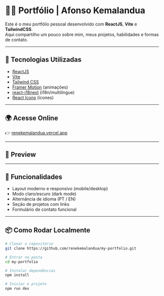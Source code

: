 # 🧑‍💻 Portfólio | Afonso Kemalandua

Este é o meu portfólio pessoal desenvolvido com **ReactJS**, **Vite** e **TailwindCSS**.  
Aqui compartilho um pouco sobre mim, meus projetos, habilidades e formas de contato.

---

## 🚀 Tecnologias Utilizadas

- [ReactJS](https://reactjs.org/)
- [Vite](https://vitejs.dev/)
- [Tailwind CSS](https://tailwindcss.com/)
- [Framer Motion](https://www.framer.com/motion/) (animações)
- [react-i18next](https://react.i18next.com/) (i18n/multilíngue)
- [React Icons](https://react-icons.github.io/react-icons/) (ícones)

---

## 🌍 Acesse Online

👉 [renekemalandua.vercel.app](https://afonsokemalandua-portfolio.vercel.app/)

---

## 📸 Preview

<!-- Você pode adicionar prints aqui futuramente -->
<!-- ![screenshot](./public/screenshot.png) -->

---

## 🧠 Funcionalidades

- Layout moderno e responsivo (mobile/desktop)
- Modo claro/escuro (dark mode)
- Alternância de idioma (PT / EN)
- Seção de projetos com links
- Formulário de contato funcional

---

## 📦 Como Rodar Localmente

```bash
# Clonar o repositório
git clone https://github.com/renekemalandua/my-portfolio.git

# Entrar na pasta
cd my-portfolio

# Instalar dependências
npm install

# Iniciar o projeto
npm run dev
